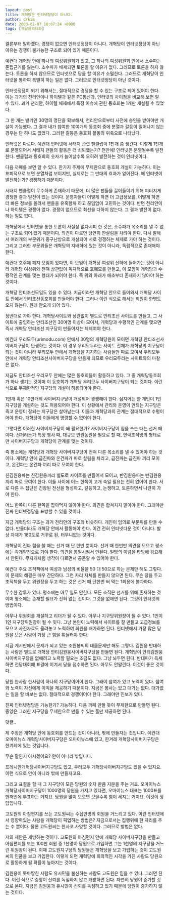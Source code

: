 ```yaml
---
layout: post
title: 개혁당은 인터넷정당이 아니다.
author: drkim
date: 2003-02-07 16:07:24 +0900
tags: [깨달음의대화]
---
```

결론부터 말하겠다. 경쟁이 없으면 인터넷정당이 아니다. 개혁당이 인터넷정당이 아닌 이유는 경쟁이 불가능한 구조로 되어 있기 때문이다.
  

  
예컨대 개혁당 안에 하나의 여성위원회가 있고, 그 하나의 여성위원회 안에서 소수파는 존립근거를 잃는다. 소수파가 배제되면 토론을 할 이유가 없다. 그러므로 토론을 하지 않는다. 토론을 하지 않으므로 인터넷으로 당을 할 이유가 소멸한다. 그러므로 개혁당이 인터넷을 통하여 특별히 하는 일은 없다. 그러므로 인터넷정당이 아닌 것이다.
  

  
인터넷정당이 되기 위해서는, 절대적으로 경쟁을 할 수 있는 구조로 되어 있어야 한다. 이는 과거의 천리안이나 하이텔과 같은 PC통신과, 인터넷의 차이점을 비교해 보면 알 수 있다. 과거 천리안, 하이텔 체제에서 특정 이슈에 관한 동호회는 1개만 개설될 수 있었다.
  

  
그 한 개는 발기인 30명의 명단을 확보해서, 천리안으로부터 사전에 승인을 받아야만 개설이 가능했다. 그 결과 내가 참여한 10여개의 동호회 중에 분열과 갈등이 일어나지 않는 경우는 단 하나도 없었다. 그러한 갈등은 동호회 활동의 위축으로 나타났다.
  

  
인터넷은 다르다. 예컨대 인터넷에 서태지 관련 팬클럽이 1천개 쯤 생긴다. 이렇게 1천개로 분열되어서 서태지 팬들의 활동은 더 쇠퇴했는가? 천만에! 인터넷은 분열될수록 발전한다. 팬클럽과 동호회의 숫자가 늘어날수록 오히려 발전하는 것이 인터넷이다.
  

  
다음 까페를 보면 알 수 있다. 한가지 주제에 무제한으로 동호회 개설이 가능하다. 이는 표피적으로 보면 분열처럼 보이지만, 실제로는 그 반대의 효과가 얻어진다. 왜 인터넷이 발전하는가? 경쟁하기 때문이다.
  

  
서태지 팬클럽이 무수하게 존재하기 때문에, 더 많은 팬들을 끌어들이기 위해 피터지게 경쟁한 결과 발전이 있는 것이다. 운영자들이 어떻게 하면 더 고급정보를, 어떻게 하면 더 빠른 정보를 올려서 팬들을 유혹할까 하고 끊임없이 고민하는 것이다. 반면 천리안이나 하이텔은 경쟁이 없다. 경쟁이 없으므로 최선을 다하지 않는다. 그 결과 발전이 없다. 하는 일도 없다.
  

  
개혁당에서 인터넷을 통한 토론이 사실상 없다시피 한 것은, 소수파가 목소리를 낼 수 없는 구조로 되어 있기 때문이다. 의견이 다르면 당연히 딴살림을 차려야 한다. 다시 말해서 여러개의 부문위가 중구난방으로 개설되어 서로 경쟁하는 체제로 가야 하는 것이다. 그리고 그러한 부문위들은 개혁당의 지배하에 있는 것이 아니라, 독립적으로 존재해야 한다.
  

  
예컨대 호주제 폐지 모임이 있다면, 이 모임이 개혁당 여성위 산하에 들어가는 것이 아니라 개혁당 여성위와 전혀 상관없이 독자적으로 호폐모를 만들고, 이 모임이 개혁당과 수평적인 관계를 맺는 형태가 되어야 한다. 즉 위와 아래가 애초부터 존재하지 않아야 하는 것이다.
  

  
개혁당 안티조선모임도 있을 수 있다. 지금이라면 개혁당 안으로 들어와서 개혁당 사이트 안에서 안티조선동호회를 만들어야 한다. 그러나 이런 식으로 해서는 회원이 한명도 오지 않는다. 원래 안오게 되어 있다.
  

  
정반대로 가야 한다. 개혁당사이트와 상관없이 별도로 안티조선 사이트를 만들고, 그 사이트에 출입하는 안티조선인 30여명 이상이 모여서, 개혁당과 수평적인 관계를 맺으면 즉시 개혁당 안티조선 지구당이 만들어지는 체제여야 한다.
  

  
예컨대 우리모두(urimodu.com) 안에서 30명의 개혁당원이 모이면 개혁당 안티조선사이버지구당이 탄생하는 것이다. 이 경우 우리모두라는 사이트 전체가 개혁당의 지구당이 되는 것이 아니라 우리모두 안에서 개혁당을 지지하는 사람들만 따로 모여서 우리모두 안에서 개혁당 안티조선사이버지구당을 만들게 되므로 우리모두라는 사이트와의 마찰은 없다.
  

  
지금도 안티조선 우리모두 안에는 많은 동호회들이 활동하고 있다. 그 중 개혁당동호회가 하나 생기는 것이며 이 동호회가 개혁당 우리모두 사이버지구당이 되는 것이다. 이런 식으로 무제한적인 지구당의 개설이 허용되어야 한다.
  

  
1만개 혹은 10만개의 사이버지구당이 개설되어 경쟁해야 한다. 심지어는 한 개인이 1인 지구당을 개설하는 것도 허용되어야 한다. 이 상황에서 관리와 운영이 안되는 지구당은 죽고 운영이 잘되는 지구당은 살아남는다. 이들과 개혁당과의 관계는 절대적으로 수평이어야 한다. 개혁당이 이들에게 명령할 수 없어야 한다.
  

  
그렇다면 이러한 사이버지구당이 왜 필요한가? 사이버지구당이 힘을 쓰는 때는 선거 때이다. 선거라든가 특정 행사 때, 대규모 인원동원을 필요로 할 때, 연락조직망의 형태로만 사이버지구당과 개혁당이 관계를 맺는 것이다.
  

  
즉 평소에는 개혁당과 개혁당 사이버지구당이 전혀 다른 목소리를 낼 수 있어야 하는 것이다. 개혁당 안에 급진파와 온건파가 따로 살림을 차리고, 급진파는 급진파 끼리 모이고, 온건파는 온건파 끼리 따로 모여야 한다.
  

  
친김원웅파는 친김원웅끼리 별도로 사이트를 만들어서 모이고, 반김원웅파는 반김원웅끼리 따로 모여야 한다. 이들 사이에 어느 한쪽이 고개 숙일 필요는 전혀 없어야 한다. 서로 다른 두 집단은 긴장된 전선을 형성하고, 갈등하고, 논쟁하고, 토론하면서 나란히 가야 한다.
  

  
어느 한쪽이 다른 한쪽을 잡아먹지 않아야 한다. 의견은 합쳐지지 말아야 한다. 그래야만 진짜 인터넷정당을 표방할 수 있을 것이다.
  

  
지금 개혁당의 구조는 과거 천리안의 구조와 비슷하다. 개인이 임의로 부문위를 만들 수 없다. 만들더라도 개혁당 안에서 활동해야 한다. 이건 전혀 인터넷다운 것이 아니다. 발상 자체가 180도로 거꾸로 된, 터무니없는 것이다.
  

  
개혁당이 진짜 힘을 쓸 때는 선거 때 단 한번 뿐이다. 선거 때 한번만 의견을 모으고 평소에는 각개약진으로 가야 한다. 의견을 통일시켜서 안된다. 일방의 이념을 타방에 강요해서 안된다. 무지개처럼 생각이 다르면서 공존할 수 있어야 한다.
  

  
예컨대 주요 조직책에서 여성과 남성의 비율을 50 대 50으로 하는 문제만 해도 그렇다. 이 문제의 해결은 매우 간단하다. 그런 자리 자체를 만들지 않으면 된다. 무슨 장을 두고 조직책을 두고 위원장을 두고 하는 것은 선거 때 단한번 써 먹는 1회용에 불과하다.
  

  
무수한 감투가 있다. 평소에는 아무 일도 안한다. 모든 조직은 선거를 위해 존재하는 것이며 평소에는 존재할 필요가 전혀 없는 것이다. 그것을 없애면 된다. 그것이 인터넷의 방법이다.
  

  
아무나 위원회를 개설하고 리더가 될 수 있다. 아무나 지구당위원장이 될 수 있다. 1인이 1인 지구당위원장이 될 수 잇다. 그냥 본인이 노력해서 사이트를 잘 만들고 고급정보를 모으고 사진자료도 올려놓고 노력하여 회원을 배가하면 된다. 인터넷에서 가장 많은 당원을 모은 사람이 가장 큰 힘을 휘둘러야 한다.
  

  
지금 게시판에서 문제가 되고 있는 조원봉씨의 태클문제만 해도 그렇다. 김원웅 반대하는 사람은 별도로 개혁당 안티김원웅사이버지구당을 만들면 된다. 개혁당이 안티김원웅 사이버지구당을 없애려고 노력할 필요는 조금도 없다. 그냥 놔두면 된다. 반대파가 득세하면 전당대회때 표결에 이겨서 당을 접수하면 된다. 아무도 안말린다. 이것이 좋은 것이다.
  

  
당원 한사람 한사람이 하나의 지구당이어야 한다. 그래야 참여가 있고 노력이 있다. 참여와 노력이 자신에게 이익을 제공하기 때문이다. 지금은 봉사는 있고 대가는 없다. 대가없는 일을 할 바보는 없다. 절대적으로 경쟁이어야 한다. 그래야만 진보가 있다.
  

  
진짜 인터넷정당은 가능한가? 가능하다. 다음 까페 만들 듯이 무제한으로 만들면 된다. 중앙은 그러한 지구당을 무제한으로 만들 수 있는 툴만 제공하면 된다.
  

  
덧글..
  

  
제 주장은 개혁당 안에 동호회를 만드는 것이 아니라, 밖에 만들자는 것입니다. 예컨대 오마이뉴스 개혁당사이버지구당은 오마이뉴스에 있고, 한겨레 개혁당사이버지구당은 한겨레에 있는 것입니다.
  

  
무슨 말인지 아시겠어요? 안이 아니라 밖입니다.
  

  
프레시안개혁당사이버지구당도 있고, 우리모두 개혁당사이버지구당도 있을 수 있지요. 이런 식으로 안이 아니라 밖에 만들자고요.
  

  
그리고 표결을 할 때 그 지구당이 모은 당원의 숫자 만큼 지분을 주는 거죠. 오마이뉴스 개혁당사이버지구당이 1000명의 당원을 가지고 있다면, 오마이뉴스 대표는 1000표를 한꺼번에 투표하는 거지요. 당원을 많이 모으면 모을수록 힘이 세지는 거지요. 이것이 정답입니다.
  

  
고도원의 아침편지를 쓰는 고도원씨는 수십만명의 회원을 거느리고 있다. 이런 인터넷에서 영향력있는 사람을 개혁당이 픽업하는 방법은? 지금으로서는 집행위에 한 자리를 주는 수 뿐이다. 물론 고도원씨는 한사코 사양할 것이다. 그러므로 방법은 없다.
  

  
저의 제안은 개방하는 것이다. 고도원의 아침편지 안에 개혁당 사이버지구당을 만들고 아침편지를 보는 100만 회원 중 1천명이 당원으로 가입하면 그는 1천명의 지구당을 거느린 위원장이 된다. 이때 고도원지구당의 당원들은 개혁당을 보고 가입하는 것이 고도원씨의 인품을 보고 가입한다. 이렇게 되면 개혁당에 회의적인 시각을 가진 사람도 당원으로 활동하게 될 확률이 높아지는 것이다.
  

  
김원웅이 못마땅한 사람도 유시민을 불신하는 사람도 고도원은 믿을 수 있다. 그러면 된다. 이런 식으로 중앙이 신뢰를 독점하지 않고 개방하면 된다. 자연히 당원이 증가할 것으로 본다. 지금은 김원웅과 유시민이 신뢰를 독점하고 있기 때문에 당원이 증가하지 않는 것이다.